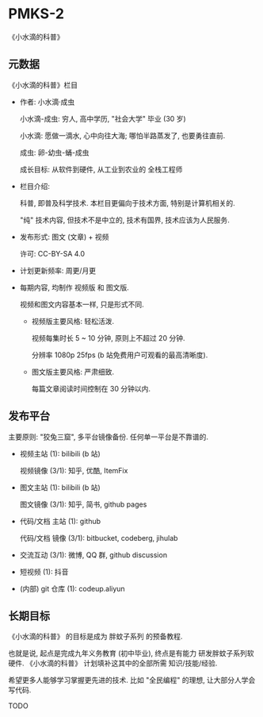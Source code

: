 # PMKS-2
《小水滴的科普》


## 元数据

《小水滴的科普》栏目

+ 作者: 小水滴·成虫

  小水滴-成虫: 穷人, 高中学历, "社会大学" 毕业 (30 岁)

  小水滴: 愿做一滴水, 心中向往大海; 哪怕半路蒸发了, 也要勇往直前.

  成虫: 卵-幼虫-蛹-成虫

  成长目标: 从软件到硬件, 从工业到农业的 全栈工程师

+ 栏目介绍:

  科普, 即普及科学技术.
  本栏目更偏向于技术方面, 特别是计算机相关的.

  "纯" 技术内容, 但技术不是中立的, 技术有国界, 技术应该为人民服务.

+ 发布形式: 图文 (文章) + 视频

  许可: CC-BY-SA 4.0

+ 计划更新频率: 周更/月更

+ 每期内容, 均制作 视频版 和 图文版.

  视频和图文内容基本一样, 只是形式不同.

  - 视频版主要风格: 轻松活泼.

    视频每集时长 5 ~ 10 分钟, 原则上不超过 20 分钟.

    分辨率 1080p 25fps (b 站免费用户可观看的最高清晰度).

  - 图文版主要风格: 严肃细致.

    每篇文章阅读时间控制在 30 分钟以内.


## 发布平台

主要原则: "狡兔三窟", 多平台镜像备份.
任何单一平台是不靠谱的.

+ 视频主站 (1): bilibili (b 站)

  视频镜像 (3/1): 知乎, 优酷, ItemFix

+ 图文主站 (1): bilibili (b 站)

  图文镜像 (3/1): 知乎, 简书, github pages

+ 代码/文档 主站 (1): github

  代码/文档 镜像 (3/1): bitbucket, codeberg, jihulab

+ 交流互动 (3/1): 微博, QQ 群, github discussion

+ 短视频 (1): 抖音

+ (内部) git 仓库 (1): codeup.aliyun


## 长期目标

《小水滴的科普》 的目标是成为
胖蚊子系列 的预备教程.

也就是说, 起点是完成九年义务教育 (初中毕业),
终点是有能力 研发胖蚊子系列软硬件.
《小水滴的科普》 计划填补这其中的全部所需
知识/技能/经验.

希望更多人能够学习掌握更先进的技术.
比如 "全民编程" 的理想, 让大部分人学会写代码.


TODO
